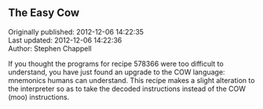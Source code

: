 ## The Easy Cow  
Originally published: 2012-12-06 14:22:35  
Last updated: 2012-12-06 14:22:36  
Author: Stephen Chappell  
  
If you thought the programs for recipe 578366 were too difficult to understand, you have just found an upgrade to the COW language: mnemonics humans can understand. This recipe makes a slight alteration to the interpreter so as to take the decoded instructions instead of the COW (moo) instructions.